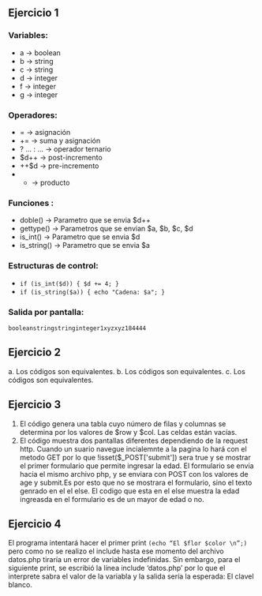 
## Ejercicio 1

### Variables:

- a → boolean
- b → string
- c → string
- d → integer
- f → integer
- g → integer

### Operadores:

- = → asignación
- += → suma y asignación
- ? … : … → operador ternario
- $d++ → post-incremento
- ++$d → pre-incremento
- - → producto

### Funciones :

- doble() → Parametro que se envia $d++
- gettype() → Parametros que se envian $a, $b, $c, $d
- is_int() → Parametro que se envia $d
- is_string() → Parametro que se envia $a

### Estructuras de control:

- `if (is_int($d)) { $d += 4; }`
- `if (is_string($a)) { echo "Cadena: $a"; }`

### Salida por pantalla:

`booleanstringstringinteger1xyzxyz184444`

## Ejercicio 2

a. Los códigos son equivalentes.
b. Los códigos son equivalentes.
c. Los códigos son equivalentes.

## Ejercicio 3

1. El código genera una tabla cuyo número de filas y columnas se determina por los valores de $row y $col. Las celdas están vacías.
2. El código muestra dos pantallas diferentes dependiendo de la request http. Cuando un suario navegue incialemnte a la pagina lo hará con el metodo GET por lo que !isset($_POST['submit']) sera true y se mostrar el primer formulario que permite ingresar la edad.
El formulario se envia hacia el mismo archivo php, y se enviara con POST con los valores de age y submit.Es por esto que no se mostrara el formulario, sino el texto genrado en el el else. El codigo que esta en el else muestra la edad ingreasda en el formulario es de un mayor de edad o no.

## Ejercicio 4

El programa intentará hacer el primer print `(echo “El $flor $color \n”;)` pero como no se realizo el include hasta ese momento del archivo datos.php tiraría un error de variables indefinidas. Sin embargo, para el siguiente print, se escribió la línea include ‘datos.php’ por lo que el interprete sabra el valor de la variabla y la salida sería la esperada: El clavel blanco.

